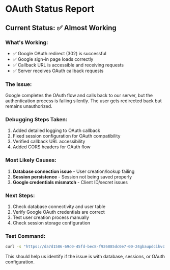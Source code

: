 # OAuth Status Report

## Current Status: ✅ Almost Working

### What's Working:
- ✅ Google OAuth redirect (302) is successful
- ✅ Google sign-in page loads correctly  
- ✅ Callback URL is accessible and receiving requests
- ✅ Server receives OAuth callback requests

### The Issue:
Google completes the OAuth flow and calls back to our server, but the authentication process is failing silently. The user gets redirected back but remains unauthorized.

### Debugging Steps Taken:
1. Added detailed logging to OAuth callback
2. Fixed session configuration for OAuth compatibility
3. Verified callback URL accessibility 
4. Added CORS headers for OAuth flow

### Most Likely Causes:
1. **Database connection issue** - User creation/lookup failing
2. **Session persistence** - Session not being saved properly
3. **Google credentials mismatch** - Client ID/secret issues

### Next Steps:
1. Check database connectivity and user table
2. Verify Google OAuth credentials are correct
3. Test user creation process manually
4. Check session storage configuration

### Test Command:
```bash
curl -s "https://da7d1586-69c0-45fd-bec8-f926885dc0e7-00-24gbaupdcikvc.worf.replit.dev/api/auth/test-callback?test=true"
```

This should help us identify if the issue is with database, sessions, or OAuth configuration.